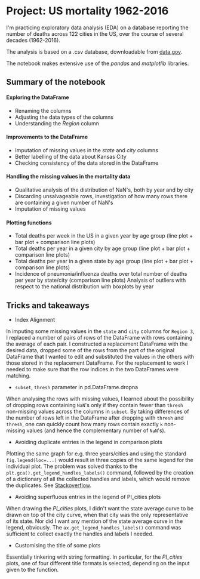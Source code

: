# Project: US mortality 1962-2016

I'm practicing exploratory data analysis (EDA) on a database reporting the number of deaths across 122 cities in the US, over the course of several decades (1962-2016).

The analysis is based on a .csv database, downloadable from [data.gov](https://catalog.data.gov/dataset/deaths-in-122-u-s-cities-1962-2016-122-cities-mortality-reporting-system).

The notebook makes extensive use of the *pandas* and *matplotlib* libraries.

## Summary of the notebook

#### Exploring the DataFrame

* Renaming the columns
* Adjusting the data types of the columns
* Understanding the *Region* column

#### Improvements to the DataFrame

* Imputation of missing values in the *state* and *city* columns
* Better labelling of the data about Kansas City
* Checking consistency of the data stored in the DataFrame

#### Handling the missing values in the mortality data

* Qualitative analysis of the distribution of NaN's, both by year and by city
* Discarding unsalvageable rows, investigation of how many rows there are containing a given number of NaN's
* Imputation of missing values

#### Plotting functions

* Total deaths per week in the US in a given year by age group (line plot + bar plot + comparison line plots)
* Total deaths per year in a given city by age group (line plot + bar plot + comparison line plots)
* Total deaths per year in a given state by age group (line plot + bar plot + comparison line plots)
* Incidence of pneumonia/influenza deaths over total number of deaths per year by state/city (comparison line plots) 
Analysis of outliers with respect to the national distribution with boxplots by year

## Tricks and takeaways

* Index Alignment 

In imputing some missing values in the `state` and `city` columns for `Region 3`, I replaced a number of pairs of rows of the DataFrame with rows containing the average of each pair. 
I constructed a replacement DataFrame with the desired data, dropped some of the rows from the part of the original DataFrame that I wanted to edit and substituted the values in the others with those stored in the replacement DataFrame.
For the replacement to work I needed to make sure that the row indices in the two DataFrames were matching.

* `subset`, `thresh` parameter in pd.DataFrame.dropna

When analysing the rows with missing values, I learned about the possibility of dropping rows containing `NaN`'s only if they contain fewer than `thresh` non-missing values across the columns in `subset`.
By taking differences of the number of rows left in the DataFrame after dropping with `thresh` and `thresh`, one can quickly count how many rows contain exactly `k` non-missing values (and hence the complementary number of `NaN`'s).

* Avoiding duplicate entries in the legend in comparison plots

Plotting the same graph for e.g. three years/cities and using the standard `fig.legend(loc=...)` would result in three copies of the same legend for the individual plot.
The problem was solved thanks to the `plt.gca().get_legend_handles_labels()` command, followed by the creation of a dictionary of all the collected handles and labels, which would remove the duplicates. See [Stackoverflow](https://stackoverflow.com/questions/13588920/stop-matplotlib-repeating-labels-in-legend).

* Avoiding superfluous entries in the legend of PI_cities plots

When drawing the *PI_cities* plots, I didn't want the state average curve to be drawn on top of the city curve, when that city was the only representative of its state. Nor did I want any mention of the state average curve in the legend, obviously.
The `ax.get_legend_handles_labels()` command was sufficient to collect exactly the handles and labels I needed.

* Customising the title of some plots

Essentially tinkering with string formatting. In particular, for the *PI_cities* plots, one of four different title formats is selected, depending on the input given to the function.